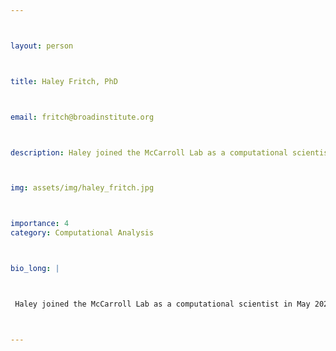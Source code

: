 ```yaml
---



layout: person



title: Haley Fritch, PhD



email: fritch@broadinstitute.org



description: Haley joined the McCarroll Lab as a computational scientist in May 2023. She received a PhD in cognitive neuroscience from Boston College and a BS in psychobiology from UCLA. Prior to joining the ...



img: assets/img/haley_fritch.jpg



importance: 4
category: Computational Analysis



bio_long: |



 Haley joined the McCarroll Lab as a computational scientist in May 2023. She received a PhD in cognitive neuroscience from Boston College and a BS in psychobiology from UCLA. Prior to joining the lab, Haley used machine learning methods to analyze neuroimaging data and gained experience with natural language processing. 



---
```




